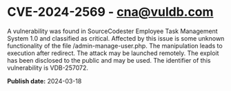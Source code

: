# CVE-2024-2569 - cna@vuldb.com

A vulnerability was found in SourceCodester Employee Task Management System 1.0 and classified as critical. Affected by this issue is some unknown functionality of the file /admin-manage-user.php. The manipulation leads to execution after redirect. The attack may be launched remotely. The exploit has been disclosed to the public and may be used. The identifier of this vulnerability is VDB-257072.

**Publish date:** 2024-03-18
